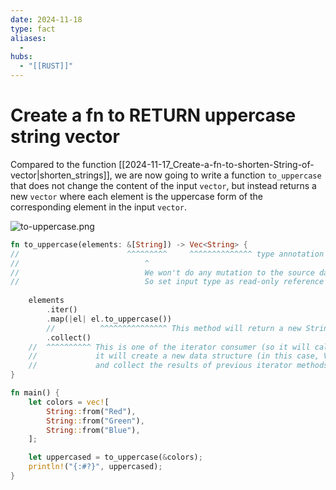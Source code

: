 ```yaml
---
date: 2024-11-18
type: fact
aliases:
  -
hubs:
  - "[[RUST]]"
---
```


# Create a fn to RETURN uppercase string vector

Compared to the function [[2024-11-17_Create-a-fn-to-shorten-String-of-vector|shorten_strings]], we are now going to write a function `to_uppercase` that does not change the content of the input `vector`, but instead returns a new `vector` where each element is the uppercase form of the corresponding element in the input `vector`.

![to-uppercase.png](../assets/imgs/to-uppercase.png)

```rust
fn to_uppercase(elements: &[String]) -> Vec<String> {
//                        ^^^^^^^^^     ^^^^^^^^^^^^^^ type annotation of return to determine what type of data structure of `.collect()` creates
//                            ^
//                            We won't do any mutation to the source data or store it in this case
//                            So set input type as read-only reference 
    
    elements
        .iter()
        .map(|el| el.to_uppercase())
        //          ^^^^^^^^^^^^^^^ This method will return a new String
        .collect()
    //  ^^^^^^^^^^ This is one of the iterator consumer (so it will call .next()),
    //             it will create a new data structure (in this case, Vec<String>)
    //             and collect the results of previous iterator methods
}

fn main() {
    let colors = vec![
        String::from("Red"),
        String::from("Green"),
        String::from("Blue"),
    ];

    let uppercased = to_uppercase(&colors);
    println!("{:#?}", uppercased);
}

```
